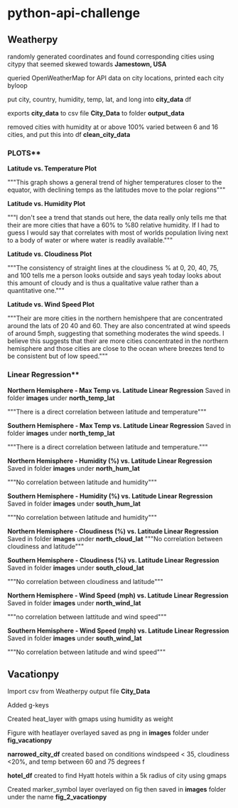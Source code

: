 # python-api-challenge

## Weatherpy

randomly generated coordinates and found corresponding cities using citypy that seemed skewed towards **Jamestown, USA**

queried OpenWeatherMap for API data on city locations, printed each city byloop

put city, country, humidity, temp, lat, and long into **city_data** df

exports **city_data** to csv file **City_Data** to folder **output_data** 

removed cities with humidity at or above 100% varied between 6 and 16 cities, and put this into df **clean_city_data**

### PLOTS**
**Latitude vs. Temperature Plot**

"""This graph shows a general trend of higher temperatures closer 
to the equator, with declining temps as the latitudes move to 
the polar regions"""

**Latitude vs. Humidity Plot**

"""I don't see a trend that stands out here, the data really only
tells me that their are more cities that have a 60% to %80 relative 
humidity. If I had to guess I would say that correlates with most 
of worlds population living next to a body of water or where water 
is readily available."""

**Latitude vs. Cloudiness Plot**

"""The consistency of straight lines at the cloudiness %
at 0, 20, 40, 75, and 100 tells me a person looks outside and says
yeah today looks about this amount of cloudy and is thus a qualitative
value rather than a quantitative one."""

**Latitude vs. Wind Speed Plot**

"""Their are more cities in the northern hemishpere that are concentrated
around the lats of 20 40 and 60. They are also concentrated at wind speeds 
of around 5mph, suggesting that something moderates the wind speeds. I 
believe this suggests that their are more cities concentrated in the northern 
hemisphere and those cities are close to the ocean where breezes tend to be
consistent but of low speed."""

### Linear Regression**
**Northern Hemisphere - Max Temp vs. Latitude Linear Regression**
Saved in folder **images** under **north_temp_lat**

"""There is a direct correlation between latitude and temperature"""

**Southern Hemisphere - Max Temp vs. Latitude Linear Regression**
Saved in folder **images** under **north_temp_lat**

"""There is a direct correlation between latitude and temperature."""

**Northern Hemisphere - Humidity (%) vs. Latitude Linear Regression**
Saved in folder **images** under **north_hum_lat**

"""No correlation between latitude and humidity"""

**Southern Hemisphere - Humidity (%) vs. Latitude Linear Regression**
Saved in folder **images** under **south_hum_lat**

"""No correlation between latitude and humidity"""

**Northern Hemisphere - Cloudiness (%) vs. Latitude Linear Regression**
Saved in folder **images** under **north_cloud_lat**
"""No correlation between cloudiness and latitude"""

**Southern Hemisphere - Cloudiness (%) vs. Latitude Linear Regression**
Saved in folder **images** under **south_cloud_lat**

"""No correlation between cloudiness and latitude"""

**Northern Hemisphere - Wind Speed (mph) vs. Latitude Linear Regression**
Saved in folder **images** under **north_wind_lat**

"""no correlation between lattitude and wind speed"""

**Southern Hemisphere - Wind Speed (mph) vs. Latitude Linear Regression**
Saved in folder **images** under **south_wind_lat**

"""No correlation between latitude and wind speed"""




## Vacationpy

Import csv from Weatherpy output file **City_Data**

Added g-keys

Created heat_layer with gmaps using humidity as weight

Figure with heatlayer overlayed saved as png in **images** folder under **fig_vacationpy**

**narrowed_city_df** created based on conditions windspeed < 35, cloudiness <20%,
and temp between 60 and 75 degrees f

**hotel_df** created to find Hyatt hotels within a 5k radius of city using gmaps

Created marker_symbol layer overlayed on fig then saved in **images** folder under
the name **fig_2_vacationpy**
